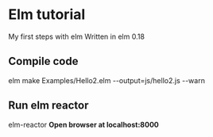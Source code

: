# Elm tutorial
My first steps with elm
Written in elm 0.18


## Compile code
elm make Examples/Hello2.elm --output=js/hello2.js --warn

## Run elm reactor
elm-reactor
**Open browser at localhost:8000**

